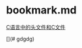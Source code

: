 # bookmark.md
[C语言中的头文件和C文件](https://blog.csdn.net/u012983538/article/details/37601287)

[](# gdgdg)

